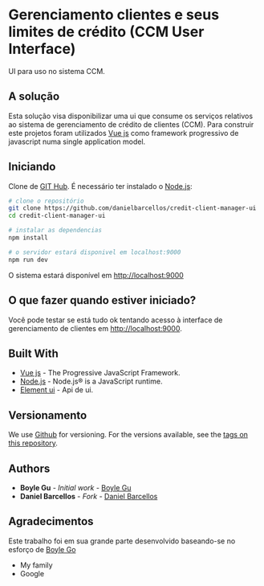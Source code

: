 # Gerenciamento clientes e seus limites de crédito (CCM User Interface)
UI para uso no sistema CCM.

## A solução
Esta solução visa disponibilizar uma ui que consume os serviços relativos ao sistema de gerenciamento de crédito de clientes (CCM). Para construir este projetos foram utilizados [Vue js](https://vuejs.org/) como framework progressivo de javascript numa single application model.

## Iniciando
Clone de [GIT Hub](https://github.com/danielbarcellos/credit-client-manager-ui). É necessário ter instalado o [Node.js](https://nodejs.org/en/):

``` bash
# clone o repositório
git clone https://github.com/danielbarcellos/credit-client-manager-ui
cd credit-client-manager-ui

# instalar as dependencias
npm install

# o servidor estará disponivel em localhost:9000
npm run dev

```
O sistema estará disponível em [http://localhost:9000](http://localhost:9000)

## O que fazer quando estiver iniciado?

Você pode testar se está tudo ok tentando acesso à interface de gerenciamento de clientes em [http://localhost:9000](http://localhost:9000).

## Built With

* [Vue js](https://vuejs.org/) - The Progressive JavaScript Framework.
* [Node.js](https://nodejs.org/en/) - Node.js® is a JavaScript runtime.
* [Element ui](https://github.com/ElemeFE/element) - Api de ui.

## Versionamento

We use [Github](https://github.com) for versioning. For the versions available, see the [tags on this repository](https://github.com/danielbarcellos/credit-client-manager). 

## Authors

* **Boyle Gu** - *Initial work* - [Boyle Gu](https://github.com/boylegu)
* **Daniel Barcellos** - *Fork* - [Daniel Barcellos](https://github.com/danielbarcellos)

## Agradecimentos

Este trabalho foi em sua grande parte desenvolvido baseando-se no esforço de [Boyle Go](https://github.com/boylegu)

* My family
* Google
